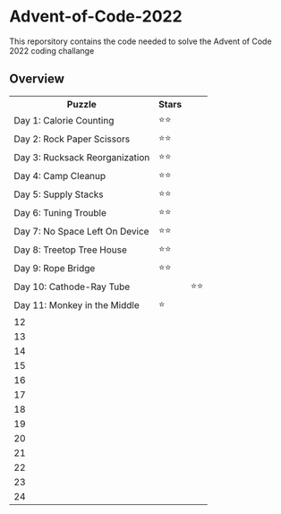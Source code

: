 # Advent-of-Code-2022
This reporsitory contains the code needed to solve the Advent of Code 2022 coding challange

## Overview

<table>
<tr><th>Puzzle</th><th>Stars</th></td>
<tr><td>Day 1: Calorie Counting</td><td>⭐⭐<td></tr>
<tr><td>Day 2: Rock Paper Scissors</td><td>⭐⭐<td></tr>
<tr><td>Day 3: Rucksack Reorganization</td><td>⭐⭐<td></tr>
<tr><td>Day 4: Camp Cleanup</td><td>⭐⭐</td></tr>
<tr><td>Day 5: Supply Stacks</td><td>⭐⭐</td></tr>
<tr><td>Day 6: Tuning Trouble</td><td>⭐⭐</td></tr>
<tr><td>Day 7: No Space Left On Device</td><td>⭐⭐</td></tr>
<tr><td>Day 8: Treetop Tree House</td><td>⭐⭐</td></tr>
<tr><td>Day 9: Rope Bridge</td><td>⭐⭐</td></tr>
<tr><td>Day 10: Cathode-Ray Tube<td><td>⭐⭐</td></tr>
<tr><td>Day 11: Monkey in the Middle<td>⭐<td><td</tr>
<tr><td>12<td><td><td</tr>
<tr><td>13<td><td><td</tr>
<tr><td>14<td><td><td</tr>
<tr><td>15<td><td><td</tr>
<tr><td>16<td><td><td</tr>
<tr><td>17<td><td><td</tr>
<tr><td>18<td><td><td</tr>
<tr><td>19<td><td><td</tr>
<tr><td>20<td><td><td</tr>
<tr><td>21<td><td><td</tr>
<tr><td>22<td><td><td</tr>
<tr><td>23<td><td><td</tr>
<tr><td>24<td><td><td</tr>
</table>